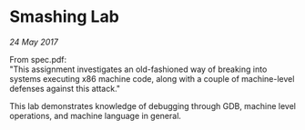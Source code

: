 # Smashing Lab
*24 May 2017*

From spec.pdf: <br />
"This assignment investigates an old-fashioned way of breaking into systems executing x86 machine code, along with a couple of machine-level defenses against this attack."

This lab demonstrates knowledge of debugging through GDB, machine level operations, and machine language in general.
